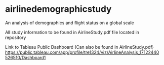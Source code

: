 # airlinedemographicstudy
An analysis of demographics and flight status on a global scale

All study information to be found in AirlineStudy.pdf file located in repository

Link to Tableau Public Dashboard (Can also be found in AirlineStudy.pdf) 
https://public.tableau.com/app/profile/tre1324/viz/AirlineAnalysis_17122440526510/Dashboard1

